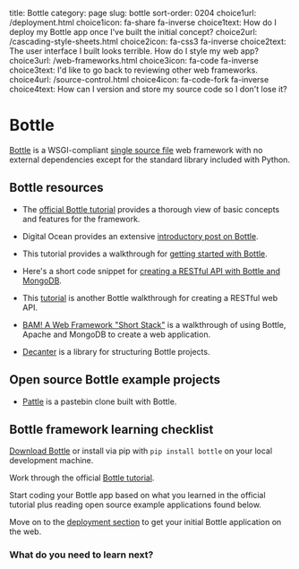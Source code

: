 title: Bottle
category: page
slug: bottle
sort-order: 0204
choice1url: /deployment.html
choice1icon: fa-share fa-inverse
choice1text: How do I deploy my Bottle app once I've built the initial concept?
choice2url: /cascading-style-sheets.html
choice2icon: fa-css3 fa-inverse
choice2text: The user interface I built looks terrible. How do I style my web app?
choice3url: /web-frameworks.html
choice3icon: fa-code fa-inverse
choice3text: I'd like to go back to reviewing other web frameworks.
choice4url: /source-control.html
choice4icon: fa-code-fork fa-inverse
choice4text: How can I version and store my source code so I don't lose it?


# Bottle
[Bottle](http://bottlepy.org/docs/dev/index.html) is a WSGI-compliant
[single source file](https://github.com/defnull/bottle/blob/master/bottle.py)
web framework with no external dependencies except for the standard library
included with Python.


## Bottle resources
* The [official Bottle tutorial](http://bottlepy.org/docs/dev/tutorial.html) 
  provides a thorough view of basic concepts and features for the framework.

* Digital Ocean provides an extensive [introductory post on Bottle](https://www.digitalocean.com/community/articles/how-to-use-the-bottle-micro-framework-to-develop-python-web-apps).

* This tutorial provides a walkthrough for
[getting started with Bottle](http://www.giantflyingsaucer.com/blog/?p=3598).

* Here's a short code snippet for 
  [creating a RESTful API with Bottle and MongoDB](http://myadventuresincoding.wordpress.com/2011/01/02/creating-a-rest-api-in-python-using-bottle-and-mongodb/).

* This [tutorial](http://gotofritz.net/blog/weekly-challenge/restful-python-api-bottle/) 
  is another Bottle walkthrough for creating a RESTful web API.

* [BAM! A Web Framework "Short Stack"](http://reachtim.com/articles/BAM-Short-Stack.html)
  is a walkthrough of using Bottle, Apache and MongoDB to create a web
  application.

* [Decanter](http://gengo.github.io/decanter/) is a library for structuring 
  Bottle projects.


## Open source Bottle example projects
* [Pattle](https://github.com/thekad/pasttle) is a pastebin clone built with
  Bottle.


## Bottle framework learning checklist
<i class="fa fa-check-square-o"></i> 
[Download Bottle](https://github.com/defnull/bottle/raw/master/bottle.py) or
install via pip with ``pip install bottle`` on your local development machine.

<i class="fa fa-check-square-o"></i> 
Work through the official 
[Bottle tutorial](http://bottlepy.org/docs/dev/tutorial.html).

<i class="fa fa-check-square-o"></i> 
Start coding your Bottle app based on what you learned in the official 
tutorial plus reading open source example applications found below. 

<i class="fa fa-check-square-o"></i> 
Move on to the [deployment section](/deployment.html) to get your initial 
Bottle application on the web.


### What do you need to learn next?
